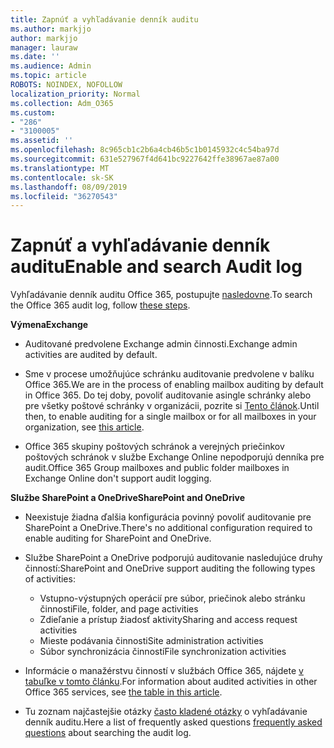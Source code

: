 ```yaml
---
title: Zapnúť a vyhľadávanie denník auditu
ms.author: markjjo
author: markjjo
manager: lauraw
ms.date: ''
ms.audience: Admin
ms.topic: article
ROBOTS: NOINDEX, NOFOLLOW
localization_priority: Normal
ms.collection: Adm_O365
ms.custom:
- "286"
- "3100005"
ms.assetid: ''
ms.openlocfilehash: 8c965cb1c2b6a4cb46b5c1b0145932c4c54ba97d
ms.sourcegitcommit: 631e527967f4d641bc9227642ffe38967ae87a00
ms.translationtype: MT
ms.contentlocale: sk-SK
ms.lasthandoff: 08/09/2019
ms.locfileid: "36270543"
---
```

# <a name="enable-and-search-audit-log"></a><span data-ttu-id="244ad-102">Zapnúť a vyhľadávanie denník auditu</span><span class="sxs-lookup"><span data-stu-id="244ad-102">Enable and search Audit log</span></span>

<span data-ttu-id="244ad-103">Vyhľadávanie denník auditu Office 365, postupujte [nasledovne](https://docs.microsoft.com/office365/securitycompliance/search-the-audit-log-in-security-and-compliance#search-the-audit-log).</span><span class="sxs-lookup"><span data-stu-id="244ad-103">To search the Office 365 audit log, follow [these steps](https://docs.microsoft.com/office365/securitycompliance/search-the-audit-log-in-security-and-compliance#search-the-audit-log).</span></span>

<span data-ttu-id="244ad-104">**Výmena**</span><span class="sxs-lookup"><span data-stu-id="244ad-104">**Exchange**</span></span>

- <span data-ttu-id="244ad-105">Auditované predvolene Exchange admin činnosti.</span><span class="sxs-lookup"><span data-stu-id="244ad-105">Exchange admin activities are audited by default.</span></span>

- <span data-ttu-id="244ad-106">Sme v procese umožňujúce schránku auditovanie predvolene v balíku Office 365.</span><span class="sxs-lookup"><span data-stu-id="244ad-106">We are in the process of enabling mailbox auditing by default in Office 365.</span></span> <span data-ttu-id="244ad-107">Do tej doby, povoliť auditovanie asingle schránky alebo pre všetky poštové schránky v organizácii, pozrite si [Tento článok](https://docs.microsoft.com/office365/securitycompliance/enable-mailbox-auditing).</span><span class="sxs-lookup"><span data-stu-id="244ad-107">Until then, to enable auditing for a single mailbox or for all mailboxes in your organization, see  [this article](https://docs.microsoft.com/office365/securitycompliance/enable-mailbox-auditing).</span></span>

- <span data-ttu-id="244ad-108">Office 365 skupiny poštových schránok a verejných priečinkov poštových schránok v službe Exchange Online nepodporujú denníka pre audit.</span><span class="sxs-lookup"><span data-stu-id="244ad-108">Office 365 Group mailboxes and public folder mailboxes in Exchange Online don't support audit logging.</span></span>

<span data-ttu-id="244ad-109">**Službe SharePoint a OneDrive**</span><span class="sxs-lookup"><span data-stu-id="244ad-109">**SharePoint and OneDrive**</span></span>

- <span data-ttu-id="244ad-110">Neexistuje žiadna ďalšia konfigurácia povinný povoliť auditovanie pre SharePoint a OneDrive.</span><span class="sxs-lookup"><span data-stu-id="244ad-110">There's no additional configuration required to enable auditing for SharePoint and OneDrive.</span></span>

- <span data-ttu-id="244ad-111">Službe SharePoint a OneDrive podporujú auditovanie nasledujúce druhy činností:</span><span class="sxs-lookup"><span data-stu-id="244ad-111">SharePoint and OneDrive support auditing the following types of activities:</span></span>

    - <span data-ttu-id="244ad-112">Vstupno-výstupných operácií pre súbor, priečinok alebo stránku činnosti</span><span class="sxs-lookup"><span data-stu-id="244ad-112">File, folder, and page activities</span></span>
    - <span data-ttu-id="244ad-113">Zdieľanie a prístup žiadosť aktivity</span><span class="sxs-lookup"><span data-stu-id="244ad-113">Sharing and access request activities</span></span>
    - <span data-ttu-id="244ad-114">Mieste podávania činnosti</span><span class="sxs-lookup"><span data-stu-id="244ad-114">Site administration activities</span></span>
    - <span data-ttu-id="244ad-115">Súbor synchronizácia činností</span><span class="sxs-lookup"><span data-stu-id="244ad-115">File synchronization activities</span></span>

- <span data-ttu-id="244ad-116">Informácie o manažérstvu činností v službách Office 365, nájdete [v tabuľke v tomto článku](https://docs.microsoft.com/office365/securitycompliance/search-the-audit-log-in-security-and-compliance#audited-activities).</span><span class="sxs-lookup"><span data-stu-id="244ad-116">For information about audited activities in other Office 365 services, see  [the table in this article](https://docs.microsoft.com/office365/securitycompliance/search-the-audit-log-in-security-and-compliance#audited-activities).</span></span>

- <span data-ttu-id="244ad-117">Tu zoznam najčastejšie otázky [často kladené otázky](https://docs.microsoft.com/office365/securitycompliance/search-the-audit-log-in-security-and-compliance#frequently-asked-questions) o vyhľadávanie denník auditu.</span><span class="sxs-lookup"><span data-stu-id="244ad-117">Here a list of frequently asked questions [frequently asked questions](https://docs.microsoft.com/office365/securitycompliance/search-the-audit-log-in-security-and-compliance#frequently-asked-questions) about searching the audit log.</span></span>